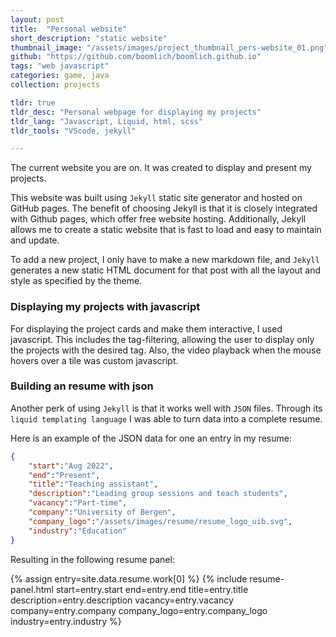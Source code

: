 ```yaml
---
layout: post
title:  "Personal website"
short_description: "static website"
thumbnail_image: "/assets/images/project_thumbnail_pers-website_01.png"
github: "https://github.com/boomlich/boomlich.github.io"
tags: "web javascript"
categories: game, java
collection: projects

tldr: true
tldr_desc: "Personal webpage for displaying my projects"
tldr_lang: "Javascript, Liquid, html, scss"
tldr_tools: "VScode, jekyll"

---
```

The current website you are on. It was created to display and present my projects. 

This website was built using `Jekyll` static site generator and hosted on GitHub pages. The benefit of choosing Jekyll is that it is closely integrated with Github pages, which offer free website hosting. Additionally, Jekyll allows me to create a static website that is fast to load and easy to maintain and update. 

To add a new project, I only have to make a new markdown file, and `Jekyll` generates a new static HTML document for that post with all the layout and style as specified by the theme.

### Displaying my projects with javascript

For displaying the project cards and make them interactive, I used javascript. This includes the tag-filtering, allowing the user
to display only the projects with the desired tag. Also, the video playback when the mouse hovers over a tile was custom javascript.

### Building an resume with json

Another perk of using `Jekyll` is that it works well with `JSON` files. Through its `liquid templating language` I was able
to turn data into a complete resume. 

Here is an example of the JSON data for one an entry in my resume:
``` json
{
    "start":"Aug 2022",
    "end":"Present",
    "title":"Teaching assistant",
    "description":"Leading group sessions and teach students",
    "vacancy":"Part-time",
    "company":"University of Bergen",
    "company_logo":"/assets/images/resume/resume_logo_uib.svg",
    "industry":"Education"
}
```
Resulting in the following resume panel:

{% assign entry=site.data.resume.work[0] %}
{% include resume-panel.html 
    start=entry.start end=entry.end title=entry.title description=entry.description vacancy=entry.vacancy
    company=entry.company company_logo=entry.company_logo industry=entry.industry %}

